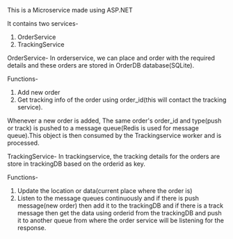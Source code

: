 This is a Microservice made using ASP.NET 

It contains two services-
1. OrderService
2. TrackingService

OrderService-
In orderservice, we can place and order with the required details and these orders are stored in OrderDB database(SQLite). 

Functions-
1. Add new order
2. Get tracking info of the order using order_id(this will contact the tracking service).

Whenever a new order is added, The same order's order_id and type(push or track) is pushed to a message queue(Redis is used for message queue).This object is then consumed by the Trackingservice worker and is processed.


TrackingService-
In trackingservice, the tracking details for the orders are store in trackingDB based on the orderid as key.

Functions-
1. Update the location or data(current place where the order is)
2. Listen to the message queues continuously and if there is push message(new order) then add it to the trackingDB and if there is a track message then get the data using orderid from the trackingDB and push it to another queue from where the order service will be listening for the response.